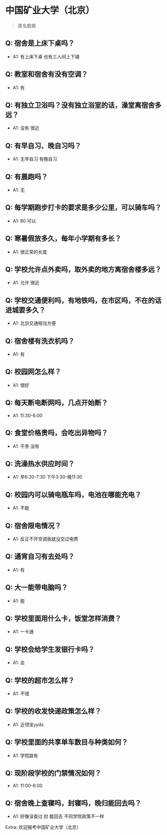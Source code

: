 # 中国矿业大学（北京）

> 匿名数据

## Q: 宿舍是上床下桌吗？

- A1: 有上床下桌 也有三人间上下铺

## Q: 教室和宿舍有没有空调？

- A1: 有

## Q: 有独立卫浴吗？没有独立浴室的话，澡堂离宿舍多远？

- A1: 没有 很近

## Q: 有早自习、晚自习吗？

- A1: 无早自习 有晚自习

## Q: 有晨跑吗？

- A1: 无

## Q: 每学期跑步打卡的要求是多少公里，可以骑车吗？

- A1: 80 可以

## Q: 寒暑假放多久，每年小学期有多长？

- A1: 很正常的长度

## Q: 学校允许点外卖吗，取外卖的地方离宿舍楼多远？

- A1: 允许 很近

## Q: 学校交通便利吗，有地铁吗，在市区吗，不在的话进城要多久？

- A1: 北京交通相当方便

## Q: 宿舍楼有洗衣机吗？

- A1: 有

## Q: 校园网怎么样？

- A1: 很好

## Q: 每天断电断网吗，几点开始断？

- A1: 11:30-6:00

## Q: 食堂价格贵吗，会吃出异物吗？

- A1: 不贵 没有

## Q: 洗澡热水供应时间？

- A1: 早6:30-7:30 下午3:30-晚11:30

## Q: 校园内可以骑电瓶车吗，电池在哪能充电？

- A1: 不能

## Q: 宿舍限电情况？

- A1: 反正不开空调我就没交过电费

## Q: 通宵自习有去处吗？

- A1: 有

## Q: 大一能带电脑吗？

- A1: 能

## Q: 学校里面用什么卡，饭堂怎样消费？

- A1: 一卡通

## Q: 学校会给学生发银行卡吗？

- A1: 会

## Q: 学校的超市怎么样？

- A1: 不错

## Q: 学校的收发快递政策怎么样？

- A1: 近领宝yyds

## Q: 学校里面的共享单车数目与种类如何？

- A1: 学院路有

## Q: 现阶段学校的门禁情况如何？

- A1: 11:00-6:00

## Q: 宿舍晚上查寝吗，封寝吗，晚归能回去吗？

- A1: 好像没查过 封 能回去 不同学院政策不一样

Extra: 欢迎报考中国矿业大学（北京）